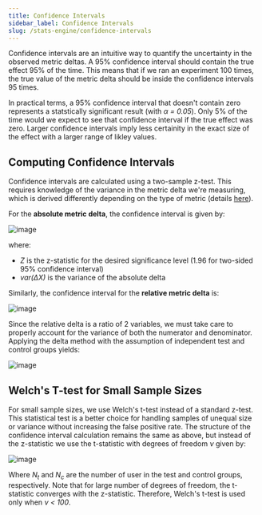```yaml
---
title: Confidence Intervals
sidebar_label: Confidence Intervals
slug: /stats-engine/confidence-intervals
---
```


Confidence intervals are an intuitive way to quantify the uncertainty in the observed metric deltas.  A 95% confidence interval should contain the true effect 95% of the time.  This means that if we ran an experiment 100 times, the true value of the metric delta should be inside the confidence intervals 95 times.  

In practical terms, a 95% confidence interval that doesn't contain zero represents a statstically significant result (with *&alpha; = 0.05*). Only 5% of the time would we expect to see that confidence interval if the true effect was zero.  Larger confidence intervals imply less certainity in the exact size of the effect with a larger range of likley values.  

## Computing Confidence Intervals

Confidence intervals are calculated using a two-sample z-test.  This requires knowledge of the variance in the metric delta we're measuring, which is derived differently depending on the type of metric (details [here](stats-engine/variance)).    

For the **absolute metric delta**, the confidence interval is given by:

![image](https://user-images.githubusercontent.com/90343952/167910354-39901e95-7d72-4034-83bb-2b835ff330ec.png)

where: 
* *Z* is the z-statistic for the desired significance level (1.96 for two-sided 95% confidence interval)
* *var(&Delta;X)* is the variance of the absolute delta

Similarly, the confidence interval for the **relative metric delta** is:

![image](https://user-images.githubusercontent.com/90343952/167912485-339d53cd-6ed4-4fad-b2a9-780229fc3888.png)

Since the relative delta is a ratio of 2 variables, we must take care to properly account for the variance of both the numerator and denominator.  Applying the delta method with the assumption of independent test and control groups yields:

![image](https://user-images.githubusercontent.com/90343952/167921109-27008778-1e51-495e-8fc2-88ee115f666c.png)


## Welch's T-test for Small Sample Sizes

For small sample sizes, we use Welch's t-test instead of a standard z-test.  This statistical test is a better choice for handling samples of unequal size or variance without increasing the false positive rate.  The structure of the confidence interval calculation remains the same as above, but instead of the z-statistic we use the t-statistic with degrees of freedom *&nu;* given by:

![image](https://user-images.githubusercontent.com/90343952/167929108-7c1ef909-4b79-405a-b999-9ed3b58c81e5.png)

Where *N<sub>t</sub>* and *N<sub>c</sub>* are the number of user in the test and control groups, respectively.  Note that for large number of degrees of freedom, the t-statistic converges with the z-statistic.  Therefore, Welch's t-test is used only when *&nu; < 100*.

